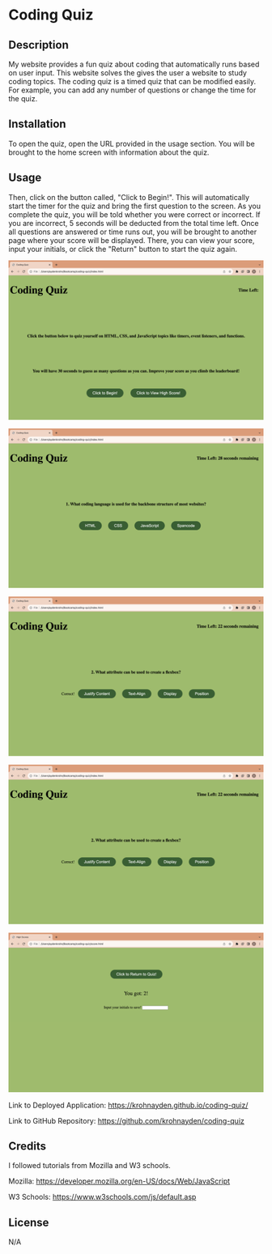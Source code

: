 # Coding Quiz

## Description

My website provides a fun quiz about coding that automatically runs based on user input. This website solves the gives the user a website to study coding topics. The coding quiz is a timed quiz that can be modified easily. For example, you can add any number of questions or change the time for the quiz. 

## Installation
To open the quiz, open the URL provided in the usage section. You will be brought to the home screen with information about the quiz.

## Usage

Then, click on the button called, "Click to Begin!". This will automatically start the timer for the quiz and bring the first question to the screen. As you complete the quiz, you will be told whether you were correct or incorrect. If you are incorrect, 5 seconds will be deducted from the total time left. Once all questions are answered or time runs out, you will be brought to another page where your score will be displayed. There, you can view your score, input your initials, or click the "Return" button to start the quiz again.


![alt text](Images/quiz-screenshot-1.png)

![alt text](Images/quiz-screenshot-2.png)

![alt text](Images/quiz-screenshot-3.png)

![alt text](Images/quiz-screenshot-4.png)

![alt text](Images/quiz-screenshot-5.png)

Link to Deployed Application: https://krohnayden.github.io/coding-quiz/

Link to GitHub Repository: https://github.com/krohnayden/coding-quiz

## Credits
I followed tutorials from Mozilla and W3 schools.

Mozilla: https://developer.mozilla.org/en-US/docs/Web/JavaScript

W3 Schools: https://www.w3schools.com/js/default.asp

## License
N/A
